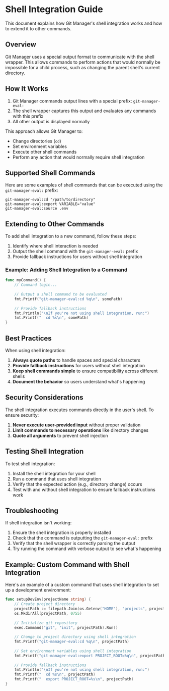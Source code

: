 # Shell Integration Guide

This document explains how Git Manager's shell integration works and how to extend it to other commands.

## Overview

Git Manager uses a special output format to communicate with the shell wrapper. This allows commands to perform actions that would normally be impossible for a child process, such as changing the parent shell's current directory.

## How It Works

1. Git Manager commands output lines with a special prefix: `git-manager-eval:`
2. The shell wrapper captures this output and evaluates any commands with this prefix
3. All other output is displayed normally

This approach allows Git Manager to:
- Change directories (`cd`)
- Set environment variables
- Execute other shell commands
- Perform any action that would normally require shell integration

## Supported Shell Commands

Here are some examples of shell commands that can be executed using the `git-manager-eval:` prefix:

```
git-manager-eval:cd "/path/to/directory"
git-manager-eval:export VARIABLE="value"
git-manager-eval:source .env
```

## Extending to Other Commands

To add shell integration to a new command, follow these steps:

1. Identify where shell interaction is needed
2. Output the shell command with the `git-manager-eval:` prefix
3. Provide fallback instructions for users without shell integration

### Example: Adding Shell Integration to a Command

```go
func myCommand() {
    // Command logic...
    
    // Output a shell command to be evaluated
    fmt.Printf("git-manager-eval:cd %q\n", somePath)
    
    // Provide fallback instructions
    fmt.Println("\nIf you're not using shell integration, run:")
    fmt.Printf("  cd %s\n", somePath)
}
```

## Best Practices

When using shell integration:

1. **Always quote paths** to handle spaces and special characters
2. **Provide fallback instructions** for users without shell integration
3. **Keep shell commands simple** to ensure compatibility across different shells
4. **Document the behavior** so users understand what's happening

## Security Considerations

The shell integration executes commands directly in the user's shell. To ensure security:

1. **Never execute user-provided input** without proper validation
2. **Limit commands to necessary operations** like directory changes
3. **Quote all arguments** to prevent shell injection

## Testing Shell Integration

To test shell integration:

1. Install the shell integration for your shell
2. Run a command that uses shell integration
3. Verify that the expected action (e.g., directory change) occurs
4. Test with and without shell integration to ensure fallback instructions work

## Troubleshooting

If shell integration isn't working:

1. Ensure the shell integration is properly installed
2. Check that the command is outputting the `git-manager-eval:` prefix
3. Verify that the shell wrapper is correctly parsing the output
4. Try running the command with verbose output to see what's happening

## Example: Custom Command with Shell Integration

Here's an example of a custom command that uses shell integration to set up a development environment:

```go
func setupDevEnv(projectName string) {
    // Create project directory
    projectPath := filepath.Join(os.Getenv("HOME"), "projects", projectName)
    os.MkdirAll(projectPath, 0755)
    
    // Initialize git repository
    exec.Command("git", "init", projectPath).Run()
    
    // Change to project directory using shell integration
    fmt.Printf("git-manager-eval:cd %q\n", projectPath)
    
    // Set environment variables using shell integration
    fmt.Printf("git-manager-eval:export PROJECT_ROOT=%q\n", projectPath)
    
    // Provide fallback instructions
    fmt.Println("\nIf you're not using shell integration, run:")
    fmt.Printf("  cd %s\n", projectPath)
    fmt.Printf("  export PROJECT_ROOT=%s\n", projectPath)
}
``` 
